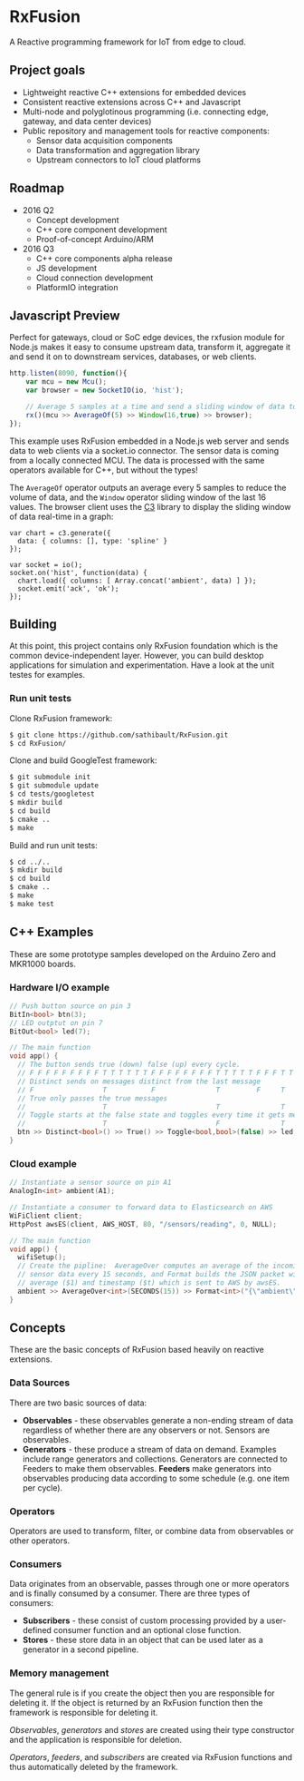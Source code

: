 # RxFusion

A Reactive programming framework for IoT from edge to cloud.

## Project goals

* Lightweight reactive C++ extensions for embedded devices
* Consistent reactive extensions across C++ and Javascript
* Multi-node and polyglotinous programming (i.e. connecting edge, gateway, and data center devices)
* Public repository and management tools for reactive components:
  * Sensor data acquisition components
  * Data transformation and aggregation library
  * Upstream connectors to IoT cloud platforms

## Roadmap

* 2016 Q2
  * Concept development
  * C++ core component development
  * Proof-of-concept Arduino/ARM
* 2016 Q3
  * C++ core components alpha release
  * JS development
  * Cloud connection development
  * PlatformIO integration

## Javascript Preview

Perfect for gateways, cloud or SoC edge devices, the rxfusion module
for Node.js makes it easy to consume upstream data, transform it,
aggregate it and send it on to downstream services, databases, or web
clients.

```javascript
http.listen(8090, function(){
    var mcu = new Mcu();
    var browser = new SocketIO(io, 'hist');

    // Average 5 samples at a time and send a sliding window of data to socket.io clients
    rx()(mcu >> AverageOf(5) >> Window(16,true) >> browser);
});
```

This example uses RxFusion embedded in a Node.js web server and sends
data to web clients via a socket.io connector.  The sensor data is
coming from a locally connected MCU.  The data is processed with the
same operators available for C++, but without the types!

The `AverageOf` operator outputs an average every 5 samples to reduce
the volume of data, and the `Window` operator sliding window of the
last 16 values.  The browser client uses the [C3](http://c3js.org/)
library to display the sliding window of data real-time in a graph:

```
var chart = c3.generate({
  data: { columns: [], type: 'spline' }
});

var socket = io();
socket.on('hist', function(data) {
  chart.load({ columns: [ Array.concat('ambient', data) ] });
  socket.emit('ack', 'ok');
});
```

## Building

At this point, this project contains only RxFusion foundation which is
the common device-independent layer.  However, you can build desktop
applications for simulation and experimentation.  Have a look at the
unit testes for examples.

### Run unit tests

Clone RxFusion framework:

```bash
$ git clone https://github.com/sathibault/RxFusion.git
$ cd RxFusion/
```

Clone and build GoogleTest framework:

```bash
$ git submodule init
$ git submodule update
$ cd tests/googletest
$ mkdir build
$ cd build
$ cmake ..
$ make
```

Build and run unit tests:

```bash
$ cd ../..
$ mkdir build
$ cd build
$ cmake ..
$ make
$ make test
```

## C++ Examples

These are some prototype samples developed on the Arduino Zero and
MKR1000 boards.

### Hardware I/O example

```c++
// Push button source on pin 3
BitIn<bool> btn(3);
// LED outptut on pin 7
BitOut<bool> led(7);

// The main function
void app() {
  // The button sends true (down) false (up) every cycle.
  // F F F F F F F F F T T T T T T F F F F F F F F T T T T T F F F T T F
  // Distinct sends on messages distinct from the last message
  // F                 T           F               T         F     T   F
  // True only passes the true messages
  //                   T                           T               T
  // Toggle starts at the false state and toggles every time it gets message
  //                   T                           F               T
  btn >> Distinct<bool>() >> True() >> Toggle<bool,bool>(false) >> led;
}
```

### Cloud example

```c++
// Instantiate a sensor source on pin A1
AnalogIn<int> ambient(A1);

// Instantiate a consumer to forward data to Elasticsearch on AWS
WiFiClient client;
HttpPost awsES(client, AWS_HOST, 80, "/sensors/reading", 0, NULL);

// The main function
void app() {
  wifiSetup();
  // Create the pipline:  AverageOver computes an average of the incoming
  // sensor data every 15 seconds, and Format builds the JSON packet with the
  // average ($1) and timestamp ($t) which is sent to AWS by awsES.
  ambient >> AverageOver<int>(SECONDS(15)) >> Format<int>("{\"ambient\":$1,\"ts\":$t000}") >> awsES;
}
```

## Concepts

These are the basic concepts of RxFusion based heavily on reactive extensions.

### Data Sources

There are two basic sources of data:

* __Observables__ - these observables generate a non-ending stream of
data regardless of whether there are any observers or not.  Sensors are
observables.
* __Generators__ - these produce a stream of data on demand.  Examples
include range generators and collections.  Generators are connected to
Feeders to make them observables.  __Feeders__ make generators into
observables producing data according to some schedule (e.g. one item
per cycle).

### Operators

Operators are used to transform, filter, or combine data from
observables or other operators.

### Consumers

Data originates from an observable, passes through one or more
operators and is finally consumed by a consumer.  There are three
types of consumers:

* __Subscribers__ - these consist of custom processing provided by a
user-defined consumer function and an optional close function.
* __Stores__ - these store data in an object that can be used later as
a generator in a second pipeline.

### Memory management

The general rule is if you create the object then you are responsible
for deleting it.  If the object is returned by an RxFusion function
then the framework is responsible for deleting it.

_Observables_, _generators_ and _stores_ are created using their type
constructor and the application is responsible for deletion.

_Operators_, _feeders_, and _subscribers_ are created via RxFusion
functions and thus automatically deleted by the framework.
